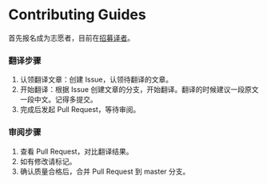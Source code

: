 # Contributing Guides

首先报名成为志愿者，目前在[招募译者](https://forms.microsoft.com/Pages/ResponsePage.aspx?id=v4j5cvGGr0GRqy180BHbRxFo4UL6NOJLq2Kj3ObwvLdUNU04RVo1WU9RMVpTN081RlY2RE00NlJPNC4u)。

### 翻译步骤

1. 认领翻译文章：创建 Issue，认领待翻译的文章。
2. 开始翻译：根据 Issue 创建文章的分支，开始翻译。翻译的时候建议一段原文一段中文。记得多提交。
3. 完成后发起 Pull Request，等待审阅。

### 审阅步骤

1. 查看 Pull Request，对比翻译结果。
2. 如有修改请标记。
3. 确认质量合格后，合并 Pull Request 到 master 分支。
